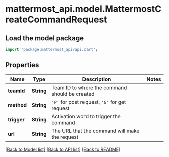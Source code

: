# mattermost_api.model.MattermostCreateCommandRequest

## Load the model package
```dart
import 'package:mattermost_api/api.dart';
```

## Properties
Name | Type | Description | Notes
------------ | ------------- | ------------- | -------------
**teamId** | **String** | Team ID to where the command should be created | 
**method** | **String** | `'P'` for post request, `'G'` for get request | 
**trigger** | **String** | Activation word to trigger the command | 
**url** | **String** | The URL that the command will make the request | 

[[Back to Model list]](../GENERATED_README.md#documentation-for-models) [[Back to API list]](../GENERATED_README.md#documentation-for-api-endpoints) [[Back to README]](../GENERATED_README.md)


